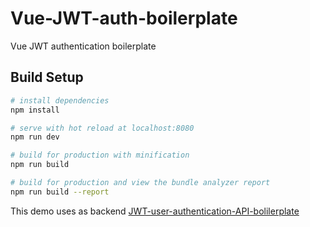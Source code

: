 # Vue-JWT-auth-boilerplate
Vue JWT authentication boilerplate

## Build Setup

``` bash
# install dependencies
npm install

# serve with hot reload at localhost:8080
npm run dev

# build for production with minification
npm run build

# build for production and view the bundle analyzer report
npm run build --report
```

This demo uses as backend [JWT-user-authentication-API-bolilerplate](https://github.com/alexcambose/JWT-user-authentication-API-bolilerplate)
